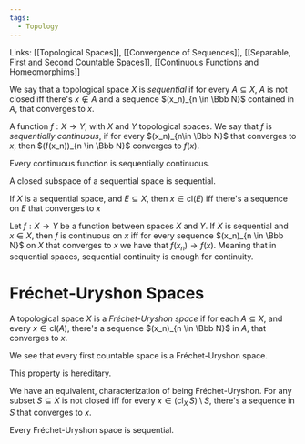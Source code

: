 ```yaml
---
tags:
  - Topology
---
```

Links: [[Topological Spaces]], [[Convergence of Sequences]], [[Separable, First and Second Countable Spaces]], [[Continuous Functions and Homeomorphims]]

We say that a topological space $X$ is *sequential*  if for every $A \subseteq X$, $A$ is not closed iff there's $x \notin A$ and a sequence $(x_n)_{n \in \Bbb N}$ contained in $A$, that converges to $x$. 

A function $f: X\to Y$, with $X$ and $Y$ topological spaces. We say that $f$ is *sequentially continuous*, if for every $(x_n)_{n\in \Bbb N}$ that converges to $x$, then $(f(x_n))_{n \in \Bbb N}$ converges to $f(x)$. 

Every continuous function is sequentially continuous.

A closed subspace of a sequential space is sequential. 

If $X$ is a sequential space, and $E\subseteq X$, then $x\in \text{cl}(E)$ iff there's a sequence on $E$ that converges to $x$

Let $f:X\to Y$ be a function between spaces $X$ and $Y$. If $X$ is sequential and $x\in X$, then $f$ is continuous on $x$ iff for every sequence $(x_n)_{n \in \Bbb N}$  on $X$ that converges to $x$ we have that $f(x_n) \to f(x)$. Meaning that in sequential spaces, sequential continuity is enough for continuity. 

# Fréchet-Uryshon Spaces

A topological space $X$ is a *Fréchet-Uryshon space* if for each $A \subseteq X$, and every $x \in \text{cl}(A)$, there's a sequence $(x_n)_{n \in \Bbb N}$ in $A$, that converges to $x$. 

We see that every first countable space is a Fréchet-Uryshon space. 

This property is hereditary.

We have an equivalent, characterization of being Fréchet-Uryshon. For any subset $S\subseteq X$ is not closed iff for every $x \in (\text{cl}_X\, S)\setminus S$, there's a sequence in $S$ that converges to $x$.

Every Fréchet-Uryshon space is sequential. 